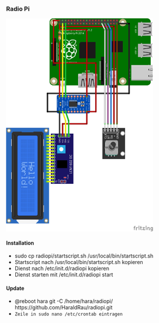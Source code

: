 <h3>Radio Pi</h3>

<img src="bilder/RadioPiKY040_Steckplatine.png" width="400">

<h4>Installation</h4>
<ul>
<li>sudo cp radiopi/startscript.sh /usr/local/bin/startscript.sh</li>
<li>Startscript nach /usr/local/bin/startscript.sh kopieren</li>
<li>Dienst nach /etc/init.d/radiopi kopieren</li>
<li>Dienst starten mit /etc/init.d/radiopi start</li>  
</ul>
<h4>Update</h4>
<ul>
  <li>@reboot		hara	git -C /home/hara/radiopi/ https://github.com/HaraldRau/radiopi.git</li>
  <li><code>Zeile in sudo nano /etc/crontab eintragen</code></li>
</ul>
